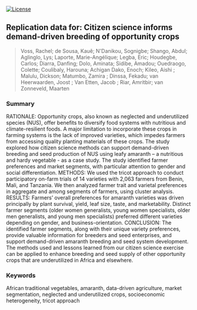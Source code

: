 <!-- badges: start -->
[![License](https://img.shields.io/badge/License-CC%20BY%204.0-blue.svg)](https://creativecommons.org/licenses/by/4.0/deed.en) 
<!-- badges: end -->

## Replication data for: Citizen science informs demand-driven breeding of opportunity crops
> Voss, Rachel; de Sousa, Kauê; N'Danikou, Sognigbe; Shango, Abdul; Aglinglo, Lys; Laporte, Marie-Angélique; Legba, Eric; Houdegbe, Carlos; Diarra, Danfing; Dolo, Aminata; Sidibe, Amadou; Ouedraogo, Colette; Coulibaly, Harouna; Achigan Dako, Enoch; Kileo, Aishi ; Malulu, Dickson; Matumbo, Zamira ; Dinssa, Fekadu; van Heerwaarden, Joost ; Van Etten, Jacob ; Riar, Amritbir; van Zonneveld, Maarten

### Summary
RATIONALE: Opportunity crops, also known as neglected and underutilized species (NUS), offer benefits to diversify food systems with nutritious and climate-resilient foods. A major limitation to incorporate these crops in farming systems is the lack of improved varieties, which impedes farmers from accessing quality planting materials of these crops. The study explored how citizen science methods can support demand-driven breeding and seed production of NUS using leafy amaranth – a nutritious and hardy vegetable - as a case study. The study identified farmer preferences and market segments, with particular attention to gender and social differentiation. 
METHODS: We used the tricot approach to conduct participatory on-farm trials of 14 varieties with 2,063 farmers from Benin, Mali, and Tanzania. We then analyzed farmer trait and varietal preferences in aggregate and among segments of farmers, using cluster analysis. 
RESULTS: Farmers’ overall preferences for amaranth varieties was driven principally by plant survival, yield, leaf size, taste, and marketability. Distinct farmer segments (older women generalists, young women specialists, older men generalists, and young men specialists) preferred different varieties depending on gender, and business-orientation.
CONCLUSION: The identified farmer segments, along with their unique variety preferences, provide valuable information for breeders and seed enterprises, and support demand-driven amaranth breeding and seed system development. The methods used and lessons learned from our citizen science exercise can be applied to enhance breeding and seed supply of other opportunity crops that are underutilized in Africa and elsewhere. 

### Keywords 
African traditional vegetables, amaranth, data-driven agriculture, market segmentation, neglected and underutilized crops, socioeconomic heterogeneity, tricot approach

